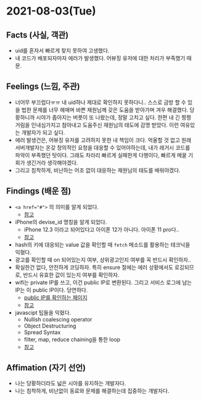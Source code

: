 # 2021-08-03\(Tue\)

## Facts \(사실, 객관\)

* uid를 혼자서 빠르게 찾지 못하여 고생했다.
* 내 코드가 배포되자마자 에러가 발생했다. 어뷰징 유저에 대한 처리가 부족했기 때문.

## Feelings \(느낌, 주관\)

* 너어무 부끄럽다ㅠㅠ 내 uid하나 제대로 확인하지 못하다니.. 스스로 금방 할 수 있을 법한 문제를 너무 헤매며 바쁜 재원님께 갖은 도움을 받아가며 겨우 해결했다. 당황하니까 시야가 좁아지는 버릇이 또 나왔는데, 정말 고치고 싶다. 한편 내 긴 찡찡거림을 인내심가지고 참아내고 도움주신 재원님의 태도에 감명 받았다. 이런 여유있는 개발자가 되고 싶다.
* 에러 발생건은, 어뷰징 유저를 고려하지 못한 내 책임이 크다. 억울할 것 없고 원래 서버개발자는 온갖 창의적인 요청을 대응할 수 있어야하는데, 내가 레거시 코드를 파악이 부족했던 탓이다. 그래도 차라리 빠르게 실패한게 다행이다, 빠르게 메꿀 기회가 생긴거라 생각해야겠다.
* 그리고 침착하게, 비난하는 어조 없이 대응하는 재원님의 태도를 배워야겠다.

## Findings \(배운 점\)

* `<a href="#">` 의 의미를 알게 되었다.
  * [참고](https://velog.io/@muchogusto/a-href-%EB%AC%B4%EC%97%87%EC%9D%84-%EC%9D%98%EB%AF%B8)
* iPhone의 devise\_id 명칭을 알게 되었다.
  * iPhone 12.3 이라고 되어있다고 아이폰 12가 아니다. 아이폰 11 pro다..
  * [참고](https://infomobile.tistory.com/64)
* hash의 키에 대응되는 value 값을 확인할 때 `fetch` 메소드를 활용하는 테크닉을 익혔다.
* 광고를 확인할 때 on 되어있는지 여부, 상위광고인지 여부를 꼭 반드시 확인하자..
* 확실한건 없다, 안전하게 코딩하자. 특히 ensure 절에는 에러 상황에서도 로깅되므로, 반드시 유효한 값이 있는지 여부를 확인하자.
* wifi는 private IP를 쓰고, 이건 public IP로 변환된다. 그리고 서비스 로그에 남는 IP는 이 public IP이다. 당연하다. 
  * [public IP를 확인하는 페이지](https://www.whatismyip.com/)
  * [참고](https://m.blog.naver.com/kim04099/221917309214)
* javascipt 팁들을 익혔다.
  * Nullish coalescing operator
  * Object Destructuring
  * Spread Syntax
  * filter, map, reduce chaining을 통한 loop
  * [참고](https://www.youtube.com/watch?v=BUAhpB3FmS4)

## Affimation \(자기 선언\)

* 나는 당황하더라도 넓은 시야를 유지하는 개발자다.
* 나는 침착하게, 비난없이 동료와 문제를 해결하는데 집중하는 개발자다.



